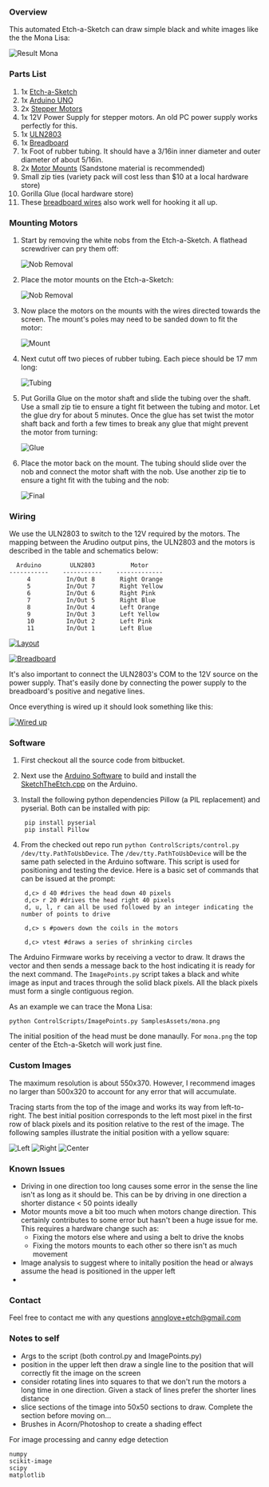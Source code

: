 ### Overview

This automated Etch-a-Sketch can draw simple black and white images like the the Mona Lisa:

![Result Mona](Schematics/Images/ResultMona.png)

### Parts List

1. 1x [Etch-a-Sketch](http://www.amazon.com/Classic-Etch-Sketch-Magic-Screen/dp/B00000J0HG/)
2. 1x [Arduino UNO](http://www.adafruit.com/products/50)
3. 2x [Stepper Motors](https://www.adafruit.com/products/918)
4. 1x 12V Power Supply for stepper motors. An old PC power supply works perfectly for this.
5. 1x [ULN2803](http://www.digikey.com/product-detail/en/ULN2803A/497-2356-5-ND/599591)
6. 1x [Breadboard](http://www.adafruit.com/products/64)
7. 1x Foot of rubber tubing. It should have a 3/16in inner diameter and outer diameter of about 5/16in.
8. 2x [Motor Mounts](http://www.shapeways.com/model/848459/motor-mount-r2.html) (Sandstone material is recommended)
9. Small zip ties (variety pack will cost less than $10 at a local hardware store)
10. Gorilla Glue (local hardware store)
12. These [breadboard wires](http://www.adafruit.com/products/153) also work well for hooking it all up.

### Mounting Motors

1. Start by removing the white nobs from the Etch-a-Sketch. A flathead screwdriver can pry them off: <p>![Nob Removal](Schematics/Images/motor_1.jpg)</p>
2. Place the motor mounts on the Etch-a-Sketch: <p>![Nob Removal](Schematics/Images/motor_2.jpg)</p>
3. Now place the motors on the mounts with the wires directed towards the screen. The mount's poles may need to be sanded down to fit the motor: <p>![Mount](Schematics/Images/motor_3.jpg)</p>
4. Next cutut off two pieces of rubber tubing. Each piece should be 17 mm long: <p>![Tubing](Schematics/Images/motor_4.jpg)</p>
5. Put Gorilla Glue on the motor shaft and slide the tubing over the shaft. Use a small zip tie to ensure a tight fit between the tubing and motor. Let the glue dry for about 5 minutes. Once the glue has set twist the motor shaft back and forth a few times to break any glue that might prevent the motor from turning: <p>![Glue](Schematics/Images/motor_5.jpg)</p>
6. Place the motor back on the mount. The tubing should slide over the nob and connect the motor shaft with the nob. Use another zip tie to ensure a tight fit with the tubing and the nob: <p>![Final](Schematics/Images/motor_6.jpg)</p>

### Wiring

We use the ULN2803 to switch to the 12V required by the motors. The mapping between the Arudino output pins, the ULN2803 and the motors is described in the table and schematics below:

	  Arduino        ULN2803          Motor
	-----------    -----------    -------------
	     4          In/Out 8       Right Orange
	     5          In/Out 7       Right Yellow
	     6          In/Out 6       Right Pink
	     7          In/Out 5       Right Blue
	     8          In/Out 4       Left Orange
	     9          In/Out 3       Left Yellow
	     10         In/Out 2       Left Pink
	     11         In/Out 1       Left Blue

<a href="Schematics/layout_schematic.png" target="_blank">![Layout](Schematics/layout_schematic_thumb.png)</a>

<a href="Schematics/layout_bread_board.png" target="_blank">![Breadboard](Schematics/layout_bread_board_thumb.png)</a>

It's also important to connect the ULN2803's COM to the 12V source on the power supply. That's easily done by connecting the power supply to the breadboard's positive and negative lines.

Once everything is wired up it should look something like this:

<a href="Schematics/Images/wiredup.jpg" target="_blank">![Wired up](Schematics/Images/wiredup_thumb.jpg)</a>

### Software

1. First checkout all the source code from bitbucket.
2. Next use the [Arduino Software](http://arduino.cc/en/Main/Software) to build and install the [SketchTheEtch.cpp](http://blah/arduino/SketchTheEtch/SketchTheEtch.cpp) on the Arduino.
3. Install the following python dependencies Pillow (a PIL replacement) and pyserial. Both can be installed with pip:

		pip install pyserial
		pip install Pillow

4. From the checked out repo run `python ControlScripts/control.py /dev/tty.PathToUsbDevice`. The `/dev/tty.PathToUsbDevice` will be the same path selected in the Arduino software. This script is used for positioning and testing the device. Here is a basic set of commands that can be issued at the prompt:

		d,c> d 40 #drives the head down 40 pixels
		d,c> r 20 #drives the head right 40 pixels
		d, u, l, r can all be used followed by an integer indicating the number of points to drive
		
		d,c> s #powers down the coils in the motors
		
		d,c> vtest #draws a series of shrinking circles
		
The Arduino Firmware works by receiving a vector to draw. It draws the vector and then sends a message back to the host indicating it is ready for the next command. The `ImagePoints.py` script takes a black and white image as input and traces through the solid black pixels. All the black pixels must form a single contiguous region.

As an example we can trace the Mona Lisa:

	python ControlScripts/ImagePoints.py SamplesAssets/mona.png

The initial position of the head must be done manaully. For `mona.png` the top center of the Etch-a-Sketch will work just fine.

### Custom Images

The maximum resolution is about 550x370. However, I recommend images no larger than 500x320 to account for any error that will accumulate.

Tracing starts from the top of the image and works its way from left-to-right. The best initial position corresponds to the left most pixel in the first row of black pixels and its position relative to the rest of the image. The following samples illustrate the initial position with a yellow square:

![Left](/ref/Position1.png) ![Right](/ref/Position2.png) ![Center](/ref/Position3.png)

### Known Issues

- Driving in one direction too long causes some error in the sense the line isn't as long as it should be. This can be by driving in one direction a shorter distance < 50 points ideally
- Motor mounts move a bit too much when motors change direction. This certainly contributes to some error but hasn't been a huge issue for me. This requires a hardware change such as:
	+ Fixing the motors else where and using a belt to drive the knobs
	+ Fixing the motors mounts to each other so there isn't as much movement
- Image analysis to suggest where to initally position the head or always assume the head is positioned in the upper left
- 

### Contact

Feel free to contact me with any questions <annglove+etch@gmail.com>

### Notes to self

- Args to the script (both control.py and ImagePoints.py)
- position in the upper left then draw a single line to the position that will correctly fit the image on the screen
- consider rotating lines into squares to that we don't run the motors a long time in one direction. Given a stack of lines prefer the shorter lines distance
- slice sections of the timage into 50x50 sections to draw. Complete the section before moving on...
- Brushes in Acorn/Photoshop to create a shading effect


For image processing and canny edge detection
	
	numpy
	scikit-image
	scipy
	matplotlib




